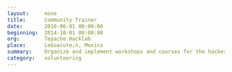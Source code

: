 ```yaml
---
layout:     none
title:      Community Trainer
date:       2016-06-01 00:00:00
beginning:  2014-10-01 00:00:00
org:        Tepache Hacklab
place:      Le&oacute;n, Mexico
summary:    Organize and implement workshops and courses for the hacker community.
category:   volunteering
---
```

